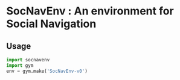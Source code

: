 # SocNavEnv : An environment for Social Navigation

## Usage
```python
import socnavenv
import gym
env = gym.make('SocNavEnv-v0')
```
